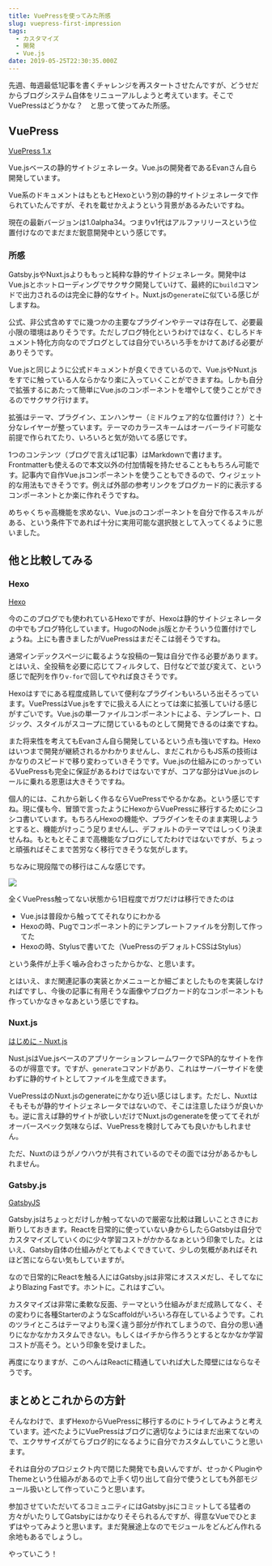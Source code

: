 ```yaml
---
title: VuePressを使ってみた所感
slug: vuepress-first-impression
tags:
  - カスタマイズ
  - 開発
  - Vue.js
date: 2019-05-25T22:30:35.000Z
---
```


先週、毎週最低1記事を書くチャレンジを再スタートさせたんですが、どうせだからブログシステム自体をリニューアルしようと考えています。そこでVuePressはどうかな？　と思って使ってみた所感。

## VuePress
[VuePress 1\.x](https://v1.vuepress.vuejs.org/)

Vue.jsベースの静的サイトジェネレータ。Vue.jsの開発者であるEvanさん自ら開発しています。

Vue系のドキュメントはもともとHexoという別の静的サイトジェネレータで作られていたんですが、それを載せかえようという背景があるみたいですね。

現在の最新バージョンは1.0alpha34。つまりv1代はアルファリリースという位置付けなのでまだまだ鋭意開発中という感じです。

### 所感
Gatsby.jsやNuxt.jsよりももっと純粋な静的サイトジェネレータ。開発中はVue.jsとホットローディングでサクサク開発していけて、最終的に`build`コマンドで出力されるのは完全に静的なサイト。Nuxt.jsの`generate`に似ている感じがしますね。

公式、非公式含めすでに幾つかの主要なプラグインやテーマは存在して、必要最小限の環境はありそうです。ただしブログ特化というわけではなく、むしろドキュメント特化方向なのでブログとしては自分でいろいろ手をかけてあげる必要がありそうです。

Vue.jsと同じように公式ドキュメントが良くできているので、Vue.jsやNuxt.jsをすでに触っている人ならかなり楽に入っていくことができますね。しかも自分で拡張するにあたって簡単にVue.jsのコンポーネントを増やして使うことができるのでサクサク行けます。

拡張はテーマ、プラグイン、エンハンサー（ミドルウェア的な位置付け？）と十分なレイヤーが整っています。テーマのカラースキームはオーバーライド可能な前提で作られてたり、いろいろと気が効いてる感じです。

1つのコンテンツ（ブログで言えば1記事）はMarkdownで書けます。Frontmatterも使えるので本文以外の付加情報を持たせることももちろん可能です。記事内で自作Vue.jsコンポーネントを使うこともできるので、ウィジェット的な用法もできそうです。例えば外部の参考リンクをブログカード的に表示するコンポーネントとか楽に作れそうですね。

めちゃくちゃ高機能を求めない、Vue.jsのコンポーネントを自分で作るスキルがある、という条件下であれば十分に実用可能な選択肢として入ってくるように思いました。

## 他と比較してみる
### Hexo
[Hexo](https://hexo.io/)

今のこのブログでも使われているHexoですが、Hexoは静的サイトジェネレータの中でもブログ特化しています。HugoのNode.js版とかそういう位置付けでしょうね。上にも書きましたがVuePressはまだそこは弱そうですね。

通常インデックスページに載るような投稿の一覧は自分で作る必要があります。とはいえ、全投稿を必要に応じてフィルタして、日付などで並び変えて、という感じで配列を作り`v-for`で回してやれば良さそうです。

Hexoはすでにある程度成熟していて便利なプラグインもいろいろ出そろっています。VuePressはVue.jsをすでに扱える人にとっては楽に拡張していける感じがすごいです。Vue.jsの単一ファイルコンポーネントによる、テンプレート、ロジック、スタイルがスコープに閉じているものとして開発できるのは楽ですね。

また将来性を考えてもEvanさん自ら開発しているという点も強いですね。Hexoはいつまで開発が継続されるかわかりませんし、まだこれからもJS系の技術はかなりのスピードで移り変わっていきそうです。Vue.jsの仕組みにのっかっているVuePressも完全に保証があるわけではないですが、コアな部分はVue.jsのレールに乗れる恩恵は大きそうですね。

個人的には、これから新しく作るならVuePressでやるかなあ。という感じですね。現に僕も今、冒頭で言ったようにHexoからVuePressに移行するためにシコシコ書いています。もちろんHexoの機能や、プラグインをそのまま実現しようとすると、機能がけっこう足りませんし、デフォルトのテーマではしっくり決ませんね。もともとそこまで高機能なブログにしてたわけではないですが、ちょっと頑張ればそこまで苦労なく移行できそうな気がします。

ちなみに現段階での移行はこんな感じです。

![](https://lh3.googleusercontent.com/04U128nEzq17HAZp-qrqABdcKHQUQ-r8aQo4BohpUac-B1ebD4mDZ12rZNhzZuUxvg1C66i5atDsc2KU6MuIaRAvthRdxTirvmDkMVmJsQrFC2xu25UlNEvtn7UXO5GIjr1_h8OzqDS0vFsroEN9o7mA-TaIIsxxNNi1X8KNS8tyjj9ViC0tbIlhyNzFT8zZQgJDXrRyaFky_q57Ukc2pCTfNF1UtBEdemCLDiYTD51zcrI434E6scWsPQHEXYZnD5USbV1dG-KMj720IAT9p4kBKVbgeX9_FrqA5fS2vUOX1ss7-u1pGejhht9tUMDpT32IWn-RENBu9WP4HlJ4Uyvz39W2kJEd7T-0RB1ctyq-j1hlayUc1hVNnMCGbyytCmKUcso9uPa8Y0yVMd4zmvaa53GS9Oj0PdFYmTQt3cwvwNSnXcl3pW7MB9gNpZ0_GIgOHiCMSE-waazg8ratsmkvS-JGl-d0K7yfCP2Y3-7gAt22PQi8d-IC-OfJfTt-U9c-FPcGswwJY47k_hketAL-XlW_LvWt1a1TjXtY9vlULOrE3rWaMCeXjRYaPOWvxeBCF17J7EUZm5ezspp0PRPTk89_huGDC_BlnmE6irLojLDsQxLnFvtWKb3j3sJgcljVJwhoPr7BW99StmGgPXx1Dml_EwcyfkpWGrajfWzd7bWU_FtMoDIUtgXBTp9sCUlGDcECdbEvr8iaKQCupNHU=w2406-h2592-no)

全くVuePress触ってない状態から1日程度でガワだけは移行できたのは
+ Vue.jsは普段から触っててそれなりにわかる
+ Hexoの時、Pugでコンポーネント的にテンプレートファイルを分割して作ってた
+ Hexoの時、Stylusで書いてた（VuePressのデフォルトCSSはStylus）

という条件が上手く噛み合わさったからかな、と思います。

とはいえ、まだ関連記事の実装とかメニューとか細ごまとしたものを実装しなければですし、今後の記事に有用そうな画像やブログカード的なコンポーネントも作っていかなきゃなあという感じですね。

### Nuxt.js
[はじめに \- Nuxt\.js](https://ja.nuxtjs.org/guide/)

Nust.jsはVue.jsベースのアプリケーションフレームワークでSPA的なサイトを作るのが得意です。ですが、`generate`コマンドがあり、これはサーバーサイドを使わずに静的サイトとしてファイルを生成できます。

VuePressはのNuxt.jsのgenerateにかなり近い感じはします。ただし、Nuxtはそもそもが静的サイトジェネレータではないので、そこは注意したほうが良いかも。逆に言えば静的サイトが欲しいだけでNuxt.jsのgenerateを使っててそれがオーバースペック気味ならば、VuePressを検討してみても良いかもしれません。

ただ、Nuxtのほうがノウハウが共有されているのでその面では分があるかもしれません。

### Gatsby.js
[GatsbyJS](https://www.gatsbyjs.org/)

Gatsby.jsはちょっとだけしか触ってないので厳密な比較は難しいことさきにお断りしておきます。Reactを日常的に使っていない身からしたらGatsbyは自分でカスタマイズしていくのに少々学習コストがかかるなぁという印象でした。とはいえ、Gatsby自体の仕組みがとてもよくできていて、少しの気概があればそれほど苦にならない気もしていますが。

なので日常的にReactを触る人にはGatsby.jsは非常にオススメだし、そしてなによりBlazing Fastです。ホントに。これはすごい。

カスタマイズは非常に柔軟な反面、テーマという仕組みがまだ成熟してなく、その変わりに各種StarterのようなScaffoldがいろいろ存在しているようです。これのツライところはテーマよりも深く違う部分が作れてしまうので、自分の思い通りになかなかカスタムできない。もしくはイチから作ろうとするとなかなか学習コストが高そう。という印象を受けました。

再度になりますが、このへんはReactに精通していれば大した障壁にはならなそうです。

## まとめとこれからの方針
そんなわけで、まずHexoからVuePressに移行するのにトライしてみようと考えています。述べたようにVuePressはブログに適切なようにはまだ出来てないので、エクササイズがてらブログ的になるように自分でカスタムしていこうと思います。

それは自分のプロジェクト内で閉じた開発でも良いんですが、せっかくPluginやThemeという仕組みがあるので上手く切り出して自分で使うとしても外部モジュール扱いとして作っていこうと思います。

参加させていただいてるコミュニティにはGatsby.jsにコミットしてる猛者の方々がいたりしてGatsbyにはかなりそそられるんですが、得意なVueでひとまずはやってみようと思います。まだ発展途上なのでモジュールをどんどん作れる余地もあるでしょうし。

やっていこう！
